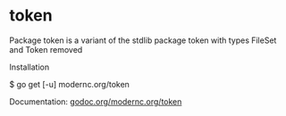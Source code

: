 # token

Package token is a variant of the stdlib package token with types FileSet and Token removed

Installation

 $ go get [-u] modernc.org/token

Documentation: [godoc.org/modernc.org/token](http/godoc.org/modernc.org/token)
